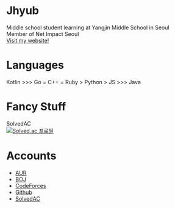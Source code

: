 # Jhyub
Middle school student learning at Yangjin Middle School in Seoul  
Member of Net Impact Seoul  
[Visit my website!](https://jhseo.dev/)

# Languages
Kotlin >>> Go = C++ = Ruby > Python > JS >>> Java

# Fancy Stuff
SolvedAC  
[![Solved.ac 프로필](http://mazassumnida.wtf/api/v2/generate_badge?boj=jhseo1107)](https://solved.ac/jhseo1107)


# Accounts
- [AUR](https://aur.archlinux.org/account/Jhyub/)  
- [BOJ](https://acmicpc.net/user/jhseo1107)  
- [CodeForces](https://codeforces.com/profile/jhseo1107)  
- [Github](https://github.com/jhyub)  
- [SolvedAC](https://solved.ac/profile/jhseo1107)
